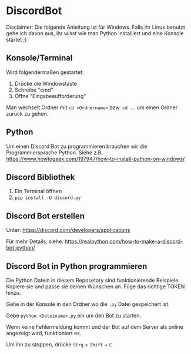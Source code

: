 # DiscordBot

Disclaimer: Die folgende Anleitung ist für Windows. Falls ihr Linux benutzt gehe ich davon aus, ihr wisst wie man Python installiert und eine Konsole startet ;)

## Konsole/Terminal
Wird folgendermaßen gestartet:
1) Drücke die Windowstaste
2) Schreibe "cmd"
3) Öffne "Eingabeaufforderung"

Man wechselt Ordner mit `cd <Ordnername>` bzw. `cd ..` um einen Ordner zurück zu gehen.

## Python
Um einen Discord Bot zu programmieren brauchen wir die Programmiersprache Python. Siehe z.B. https://www.howtogeek.com/197947/how-to-install-python-on-windows/

## Discord Bibliothek
1) Ein Terminal öffnen
2) `pip install -U discord.py`

## Discord Bot erstellen
Unter: https://discord.com/developers/applications

Für mehr Details, siehe: https://realpython.com/how-to-make-a-discord-bot-python/

## Discord Bot in Python programmieren
Die Python Datein in diesem Reposetory sind funktionierende Beispiele. Kopiere sie und passe sie deinen Wünschen an. Füge das richtige TOKEN hinzu.

Gehe in der Konsole in den Ordner wo die `.py` Datei gespeichert ist.

Gebe `python <Deteiname>.py` ein um den Bot zu starten.

Wenn keine Fehlermeldung kommt und der Bot auf dem Server als online angezeigt wird, funktioniert es.

Um ihn zu stoppen, drücke `Strg` + `Shift` + `C`

